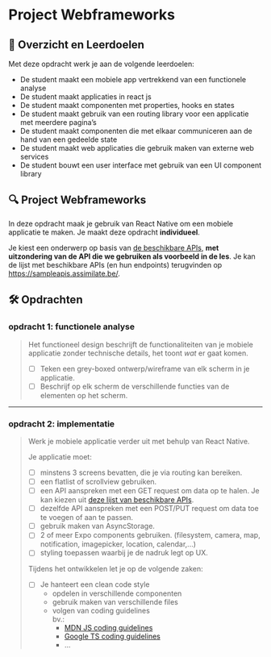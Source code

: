 # Project Webframeworks

## 🥅 Overzicht en Leerdoelen

Met deze opdracht werk je aan de volgende leerdoelen:
- De student maakt een mobiele app vertrekkend van een functionele analyse
- De student maakt applicaties in react js
- De student maakt componenten met properties, hooks en states
- De student maakt gebruik van een routing library voor een applicatie met meerdere pagina’s
- De student maakt componenten die met elkaar communiceren aan de hand van een gedeelde state
- De student maakt web applicaties die gebruik maken van externe web services
- De student bouwt een user interface met gebruik van een UI component library

## 🔍 Project Webframeworks

In deze opdracht maak je gebruik van React Native om een mobiele applicatie te maken. Je maakt deze opdracht **individueel**.

Je kiest een onderwerp op basis van [de beschikbare APIs](https://sampleapis.assimilate.be/), **met uitzondering van de API die we gebruiken als voorbeeld in de les**. Je kan de lijst met beschikbare APIs (en hun endpoints) terugvinden op https://sampleapis.assimilate.be/.

## 🛠️ Opdrachten

### opdracht 1: functionele analyse

> Het functioneel design beschrijft de functionaliteiten van je mobiele applicatie zonder technische details, het toont *wat* er gaat komen.
>
> - [ ] Teken een grey-boxed ontwerp/wireframe van elk scherm in je applicatie.
> - [ ] Beschrijf op elk scherm de verschillende functies van de elementen op het scherm.

---

### opdracht 2: implementatie

> Werk je mobiele applicatie verder uit met behulp van React Native.
>
> Je applicatie moet:
> - [ ] minstens 3 screens bevatten, die je via routing kan bereiken.
> - [ ] een flatlist of scrollview gebruiken.
> - [ ] een API aanspreken met een GET request om data op te halen. Je kan kiezen uit [deze lijst van beschikbare APIs](https://sampleapis.assimilate.be/).
> - [ ] dezelfde API aanspreken met een POST/PUT request om data toe te voegen of aan te passen.
> - [ ] gebruik maken van AsyncStorage.
> - [ ] 2 of meer Expo components gebruiken. (filesystem, camera, map, notification, imagepicker, location, calendar,...)
> - [ ] styling toepassen waarbij je de nadruk legt op UX.
>
> Tijdens het ontwikkelen let je op de volgende zaken:
> - [ ] Je hanteert een clean code style
>   - opdelen in verschillende componenten
>   - gebruik maken van verschillende files
>   - volgen van coding guidelines  
      bv.:
>       - [MDN JS coding guidelines](https://developer.mozilla.org/en-US/docs/MDN/Writing_guidelines/Writing_style_guide/Code_style_guide/JavaScript)
>       - [Google TS coding guidelines](https://google.github.io/styleguide/tsguide.html)
>       - ...
